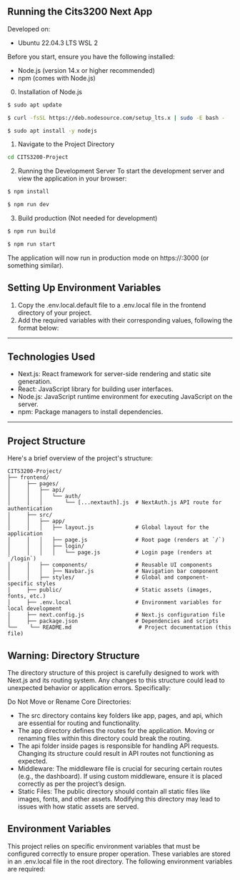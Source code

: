 ## Running the Cits3200 Next App

Developed on:

- Ubuntu 22.04.3 LTS WSL 2

Before you start, ensure you have the following installed:

- Node.js (version 14.x or higher recommended)
- npm (comes with Node.js)

0. Installation of Node.js

```bash
$ sudo apt update

$ curl -fsSL https://deb.nodesource.com/setup_lts.x | sudo -E bash -

$ sudo apt install -y nodejs
```

1. Navigate to the Project Directory

```bash
cd CITS3200-Project
```


2. Running the Development Server
   To start the development server and view the application in your browser:

```bash
$ npm install

$ npm run dev
```

3. Build production (Not needed for development)

```bash
$ npm run build

$ npm run start
```

The application will now run in production mode on https://<server-ip>:3000 (or something similar).

## Setting Up Environment Variables
1. Copy the .env.local.default file to a .env.local file in the frontend directory of your project.
2. Add the required variables with their corresponding values, following the format below:

---

## Technologies Used

- Next.js: React framework for server-side rendering and static site generation.
- React: JavaScript library for building user interfaces.
- Node.js: JavaScript runtime environment for executing JavaScript on the server.
- npm: Package managers to install dependencies.

---

## Project Structure

Here's a brief overview of the project's structure:

```plaintext
CITS3200-Project/
├── frontend/
│     ├── pages/
│     │   ├── api/
│     │   │   └── auth/
│     │   │       └── [...nextauth].js  # NextAuth.js API route for authentication
│     ├── src/
│     │   ├── app/
│     │   │   ├── layout.js             # Global layout for the application
│     │   │   ├── page.js               # Root page (renders at `/`)
│     │   │   ├── login/
│     │   │   │   └── page.js           # Login page (renders at `/login`)
│     │   ├── components/               # Reusable UI components
│     │   │   ├── Navbar.js             # Navigation bar component
│     │   ├── styles/                   # Global and component-specific styles
│     ├── public/                       # Static assets (images, fonts, etc.)
│     ├── .env.local                    # Environment variables for local development
│     ├── next.config.js                # Next.js configuration file
│     ├── package.json                  # Dependencies and scripts
└──    └── README.md                     # Project documentation (this file)
```

## Warning: Directory Structure
The directory structure of this project is carefully designed to work with Next.js and its routing system. Any changes to this structure could lead to unexpected behavior or application errors. Specifically:

Do Not Move or Rename Core Directories:
- The src directory contains key folders like app, pages, and api, which are essential for routing and functionality.
- The app directory defines the routes for the application. Moving or renaming files within this directory could break the routing.
- The api folder inside pages is responsible for handling API requests. Changing its structure could result in API routes not functioning as expected.
- Middleware: The middleware file is crucial for securing certain routes (e.g., the dashboard). If using custom middleware, ensure it is placed correctly as per the project’s design.
- Static Files: The public directory should contain all static files like images, fonts, and other assets. Modifying this directory may lead to issues with how static assets are served.

## Environment Variables
This project relies on specific environment variables that must be configured correctly to ensure proper operation. These variables are stored in an .env.local file in the root directory. The following environment variables are required:
